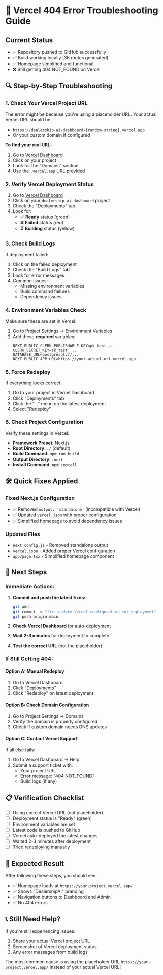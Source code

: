 # 🚨 Vercel 404 Error Troubleshooting Guide

## Current Status
- ✅ Repository pushed to GitHub successfully
- ✅ Build working locally (36 routes generated)
- ✅ Homepage simplified and functional
- ❌ Still getting 404 NOT_FOUND on Vercel

## 🔍 Step-by-Step Troubleshooting

### 1. **Check Your Vercel Project URL**
The error might be because you're using a placeholder URL. Your actual Vercel URL should be:
- `https://dealership-ai-dashboard-[random-string].vercel.app`
- Or your custom domain if configured

**To find your real URL:**
1. Go to [Vercel Dashboard](https://vercel.com/dashboard)
2. Click on your project
3. Look for the "Domains" section
4. Use the `.vercel.app` URL provided

### 2. **Verify Vercel Deployment Status**
1. Go to [Vercel Dashboard](https://vercel.com/dashboard)
2. Click on your `dealership-ai-dashboard` project
3. Check the "Deployments" tab
4. Look for:
   - ✅ **Ready** status (green)
   - ❌ **Failed** status (red)
   - ⏳ **Building** status (yellow)

### 3. **Check Build Logs**
If deployment failed:
1. Click on the failed deployment
2. Check the "Build Logs" tab
3. Look for error messages
4. Common issues:
   - Missing environment variables
   - Build command failures
   - Dependency issues

### 4. **Environment Variables Check**
Make sure these are set in Vercel:
1. Go to Project Settings → Environment Variables
2. Add these **required** variables:
   ```
   NEXT_PUBLIC_CLERK_PUBLISHABLE_KEY=pk_test_...
   CLERK_SECRET_KEY=sk_test_...
   DATABASE_URL=postgresql://...
   NEXT_PUBLIC_APP_URL=https://your-actual-url.vercel.app
   ```

### 5. **Force Redeploy**
If everything looks correct:
1. Go to your project in Vercel Dashboard
2. Click "Deployments" tab
3. Click the "..." menu on the latest deployment
4. Select "Redeploy"

### 6. **Check Project Configuration**
Verify these settings in Vercel:
- **Framework Preset**: Next.js
- **Root Directory**: `./` (default)
- **Build Command**: `npm run build`
- **Output Directory**: `.next`
- **Install Command**: `npm install`

## 🛠️ Quick Fixes Applied

### Fixed Next.js Configuration
- ✅ Removed `output: 'standalone'` (incompatible with Vercel)
- ✅ Updated `vercel.json` with proper configuration
- ✅ Simplified homepage to avoid dependency issues

### Updated Files
- `next.config.js` - Removed standalone output
- `vercel.json` - Added proper Vercel configuration
- `app/page.tsx` - Simplified homepage component

## 🚀 Next Steps

### Immediate Actions:
1. **Commit and push the latest fixes:**
   ```bash
   git add .
   git commit -m "fix: update Vercel configuration for deployment"
   git push origin main
   ```

2. **Check Vercel Dashboard** for auto-deployment

3. **Wait 2-3 minutes** for deployment to complete

4. **Test the correct URL** (not the placeholder)

### If Still Getting 404:

#### Option A: Manual Redeploy
1. Go to Vercel Dashboard
2. Click "Deployments"
3. Click "Redeploy" on latest deployment

#### Option B: Check Domain Configuration
1. Go to Project Settings → Domains
2. Verify the domain is properly configured
3. Check if custom domain needs DNS updates

#### Option C: Contact Vercel Support
If all else fails:
1. Go to Vercel Dashboard → Help
2. Submit a support ticket with:
   - Your project URL
   - Error message: "404 NOT_FOUND"
   - Build logs (if any)

## 📋 Verification Checklist

- [ ] Using correct Vercel URL (not placeholder)
- [ ] Deployment status is "Ready" (green)
- [ ] Environment variables are set
- [ ] Latest code is pushed to GitHub
- [ ] Vercel auto-deployed the latest changes
- [ ] Waited 2-3 minutes after deployment
- [ ] Tried redeploying manually

## 🎯 Expected Result

After following these steps, you should see:
- ✅ Homepage loads at `https://your-project.vercel.app/`
- ✅ Shows "DealershipAI" branding
- ✅ Navigation buttons to Dashboard and Admin
- ✅ No 404 errors

## 📞 Still Need Help?

If you're still experiencing issues:
1. Share your actual Vercel project URL
2. Screenshot of Vercel deployment status
3. Any error messages from build logs

The most common cause is using the placeholder URL `https://your-project.vercel.app/` instead of your actual Vercel URL!
